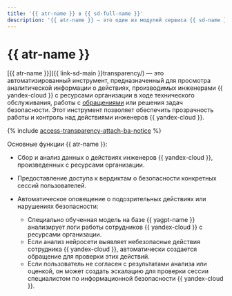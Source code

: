 ```yaml
---
title: '{{ atr-name }} в {{ sd-full-name }}'
description: '{{ atr-name }} — это один из модулей сервиса {{ sd-name }}, представляющий собой автоматизированный инструмент для обеспечения прозрачности работы {{ yandex-cloud }}.'
---
```


# {{ atr-name }}

[{{ atr-name }}]({{ link-sd-main }}transparency/) — это автоматизированный инструмент, предназначенный для просмотра аналитической информации о действиях, производимых инженерами {{ yandex-cloud }} с ресурсами организации в ходе технического обслуживания, работы с [обращениями](../../support/overview.md) или решения задач безопасности. Этот инструмент позволяет обеспечить прозрачность работы и контроль над действиями инженеров {{ yandex-cloud }}.

{% include [access-transparency-attach-ba-notice](../../_includes/security-deck/access-transparency-attach-ba-notice.md) %}

Основные функции {{ atr-name }}:

* Сбор и анализ данных о действиях инженеров {{ yandex-cloud }}, произведенных с ресурсами организации.
* Предоставление доступа к вердиктам о безопасности конкретных сессий пользователей.
* Автоматическое оповещение о подозрительных действиях или нарушениях безопасности:

    * Специально обученная модель на базе {{ yagpt-name }} анализирует логи работы сотрудников {{ yandex-cloud }} с ресурсами организации.
    * Если анализ нейросети выявляет небезопасные действия сотрудника {{ yandex-cloud }}, автоматически создается обращение для проверки этих действий.
    * Если пользователь не согласен с результатами анализа или оценкой, он может создать эскалацию для проверки сессии специалистом по информационной безопасности {{ yandex-cloud }}.
